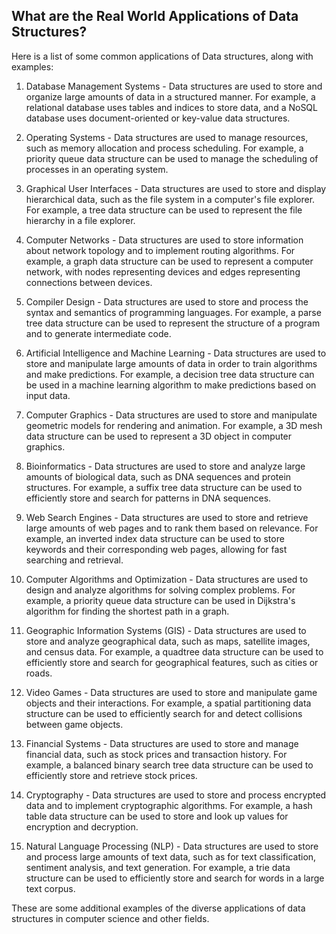 ## What are the Real World Applications of Data Structures?

Here is a list of some common applications of Data structures, along with examples:

1. Database Management Systems - Data structures are used to store and organize large amounts of data in a structured manner. For example, a relational database uses tables and indices to store data, and a NoSQL database uses document-oriented or key-value data structures.

2. Operating Systems - Data structures are used to manage resources, such as memory allocation and process scheduling. For example, a priority queue data structure can be used to manage the scheduling of processes in an operating system.

3. Graphical User Interfaces - Data structures are used to store and display hierarchical data, such as the file system in a computer's file explorer. For example, a tree data structure can be used to represent the file hierarchy in a file explorer.

4. Computer Networks - Data structures are used to store information about network topology and to implement routing algorithms. For example, a graph data structure can be used to represent a computer network, with nodes representing devices and edges representing connections between devices.

5. Compiler Design - Data structures are used to store and process the syntax and semantics of programming languages. For example, a parse tree data structure can be used to represent the structure of a program and to generate intermediate code.

6. Artificial Intelligence and Machine Learning - Data structures are used to store and manipulate large amounts of data in order to train algorithms and make predictions. For example, a decision tree data structure can be used in a machine learning algorithm to make predictions based on input data.

7. Computer Graphics - Data structures are used to store and manipulate geometric models for rendering and animation. For example, a 3D mesh data structure can be used to represent a 3D object in computer graphics.

8. Bioinformatics - Data structures are used to store and analyze large amounts of biological data, such as DNA sequences and protein structures. For example, a suffix tree data structure can be used to efficiently store and search for patterns in DNA sequences.

9. Web Search Engines - Data structures are used to store and retrieve large amounts of web pages and to rank them based on relevance. For example, an inverted index data structure can be used to store keywords and their corresponding web pages, allowing for fast searching and retrieval.

10. Computer Algorithms and Optimization - Data structures are used to design and analyze algorithms for solving complex problems. For example, a priority queue data structure can be used in Dijkstra's algorithm for finding the shortest path in a graph.

11. Geographic Information Systems (GIS) - Data structures are used to store and analyze geographical data, such as maps, satellite images, and census data. For example, a quadtree data structure can be used to efficiently store and search for geographical features, such as cities or roads.

12. Video Games - Data structures are used to store and manipulate game objects and their interactions. For example, a spatial partitioning data structure can be used to efficiently search for and detect collisions between game objects.

13. Financial Systems - Data structures are used to store and manage financial data, such as stock prices and transaction history. For example, a balanced binary search tree data structure can be used to efficiently store and retrieve stock prices.

14. Cryptography - Data structures are used to store and process encrypted data and to implement cryptographic algorithms. For example, a hash table data structure can be used to store and look up values for encryption and decryption.

15. Natural Language Processing (NLP) - Data structures are used to store and process large amounts of text data, such as for text classification, sentiment analysis, and text generation. For example, a trie data structure can be used to efficiently store and search for words in a large text corpus.

These are some additional examples of the diverse applications of data structures in computer science and other fields.
